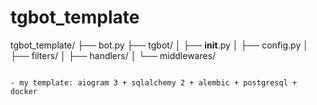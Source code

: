 # tgbot_template

tgbot_template/
├── bot.py
├── tgbot/
│   ├── __init__.py
│   ├── config.py
│   ├── filters/
│   ├── handlers/
│   └── middlewares/
```

- my template: aiogram 3 + sqlalchemy 2 + alembic + postgresql + docker



